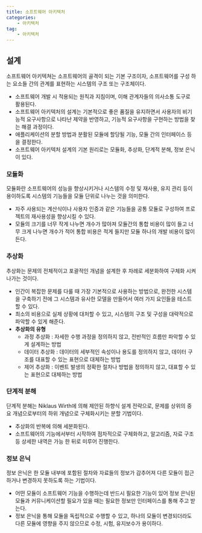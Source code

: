 ```yaml
---
title: 소프트웨어 아키텍처
categories:
    - 아키텍처
tag:
    - 아키텍처
---
```


## 설계

소프트웨어 아키텍쳐는 소프트웨어의 골격이 되는 기본 구조이자, 소프트웨어를 구성 하는 요소들 간의 관계를 표현하는 시스템의 구조 또는 구조체이다.

-   소프트웨어 개발 시 적용되는 원칙과 지침이며, 이해 관계자들의 의사소통 도구로 활용된다.
-   소프트웨어 아키텍처의 설계는 기본적으로 좋은 품질을 유지하면서 사용자의 비기능적 요구사항으로 나타난 제약을 반영하고, 기능적 요구사항을 구현하는 방법을 찾는 해결 과정이다.
-   애플리케이션의 분할 방법과 분활된 모듈에 할당될 기능, 모듈 간의 인터페이스 등을 결정한다.
-   소프트웨어 아키텍처 설계의 기본 원리로는 모듈화, 추상화, 단계적 분해, 정보 은닉이 있다.

### 모듈화

모듈화란 소프트웨어의 성능을 향상시키거나 시스템의 수정 및 재사용, 유지 관리 등이 용이하도록 시스템의 기능들을 모듈 단위로 나누는 것을 의미한다.

-   자주 사용되는 계산식이나 사용자 인증과 같은 기능들을 공통 모듈로 구성하여 프로젝트의 재사용성을 향상시킬 수 있다.
-   모듈의 크기를 너무 작게 나누면 개수가 많아져 모듈간의 통합 비용이 많이 들고 너무 크게 나누면 개수가 적어 통합 비용은 적게 들지만 모듈 하나의 개발 비용이 많이든다.

### 추상화

추상화는 문제의 전체적이고 포괄적인 개념을 설계한 후 차례로 세분화하여 구체화 시켜 나가는 것이다.

-   인간이 복잡한 문제를 다룰 때 가장 기본적으로 사용하는 방법으로, 완전한 시스템을 구축하기 전에 그 시스템과 유사한 모델을 만들어서 여러 가지 요인들을 테스트할 수 있다.
-   최소의 비용으로 실제 상황에 대처할 수 있고, 시스템의 구조 및 구성을 대략적으로 파악할 수 있게 해준다.
-   **추상화의 유형**
    -   과정 추상화 : 자세한 수행 과정을 정의하지 않고, 전반적인 흐름만 파악할 수 있게 설계하는 방법
    -   데이터 추상화 : 데이터의 세부적인 속성이나 용도를 정의하지 않고, 데이터 구조를 대표할 수 있는 표현으로 대체하는 방법
    -   제어 추상화 : 이벤트 발생의 정확한 절차나 방법을 정의하지 않고, 대표할 수 있는 표현으로 대체하는 방법

### 단계적 분해

단계적 분해는 Niklaus Wirth에 의해 제안된 하향식 설계 전략으로, 문제를 상위의 중요 개념으로부터의 하위 개념으로 구체화시키는 분할 기법이다.

-   추상화의 반복에 의해 세분화된다.
-   소프트웨어의 기능에서부터 시작하여 점차적으로 구체화하고, 알고리즘, 자료 구조 등 상세한 내역은 가능 한 뒤로 미루어 진행한다.

### 정보 은닉

정보 은닉은 한 모듈 내부에 포함된 절차와 자료들의 정보가 감추어져 다른 모듈이 접근하거나 변경하지 못하도록 하는 기법이다.

-   어떤 모듈이 소프트웨어 기능을 수행하는데 반드시 필요한 기능이 있어 정보 은닉된 모듈과 커뮤니케이션할 필요가 있을 때는 필요한 정보만 인터페이스를 통해 주고 받는다.
-   정보 은닉을 통해 모듈을 독립적으로 수행할 수 있고, 하나의 모듈이 변경되더라도 다른 모듈에 영향을 주지 않으므로 수정, 시험, 유지보수가 용이하다.
